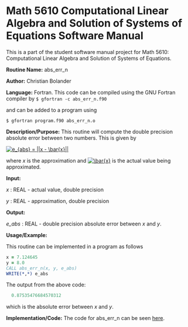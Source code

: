 # Math 5610 Computational Linear Algebra and Solution of Systems of Equations Software Manual

This is a part of the student software manual project for Math 5610: Computational Linear Algebra and Solution of Systems of Equations. 

**Routine Name:**           abs_err_n

**Author:** Christian Bolander

**Language:** Fortran. This code can be compiled using the GNU Fortran compiler by
```$ gfortran -c abs_err_n.f90```

and can be added to a program using

```$ gfortran program.f90 abs_err_n.o ``` 

**Description/Purpose:** This routine will compute the double precision absolute error between two numbers. This is given by

 <a href="https://www.codecogs.com/eqnedit.php?latex=e_{abs}&space;=&space;||x&space;-&space;\bar{x}||" target="_blank"><img src="https://latex.codecogs.com/gif.latex?e_{abs}&space;=&space;||x&space;-&space;\bar{x}||" title="e_{abs} = ||x - \bar{x}||" /></a>

where *x* is the approximation and <a href="https://www.codecogs.com/eqnedit.php?latex=\inline&space;\bar{x}" target="_blank"><img src="https://latex.codecogs.com/gif.latex?\inline&space;\bar{x}" title="\bar{x}" /></a> is the actual value being approximated.

**Input:**  

*x* : REAL - actual value, double precision

*y* : REAL - approximation, double precision

**Output:** 

*e_abs* : REAL - double precision absolute error between *x* and *y*.

**Usage/Example:**

This routine can be implemented in a program as follows

```fortran
x = 7.124645
y = 8.0
CALL abs_err_n(x, y, e_abs)
WRITE(*,*) e_abs
```

The output from the above code:

```fortran
  0.87535476684570312 
```

which is the absolute error between *x* and *y*.

**Implementation/Code:** The code for abs_err_n can be seen [here](../abs_err_n.f90).

